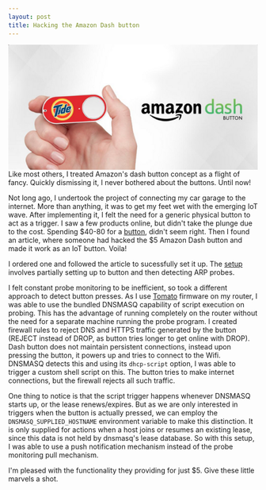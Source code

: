 ```yaml
---
layout: post
title: Hacking the Amazon Dash button
---
```

<img style="float:right" src="/public/images/amazon_dash.png" />
Like most others, I treated Amazon's dash button concept as a flight of fancy. Quickly dismissing it, I never bothered about the buttons. Until now! 

Not long ago, I undertook the project of connecting my car garage to the internet. More than anything, it was to get my feet wet with the emerging IoT wave. After implementing it, I felt the need for a generic physical button to act as a trigger. I saw a few products online, but didn't take the plunge due to the cost. Spending $40-80 for a [button](https://bt.tn/shop/), didn't seem right. Then I found an article, where someone had hacked the $5 Amazon Dash button and made it work as an IoT button. Voila!

I ordered one and followed the article to sucessfully set it up. The [setup](https://medium.com/@edwardbenson/how-i-hacked-amazon-s-5-wifi-button-to-track-baby-data-794214b0bdd8) involves partially setting up to button and then detecting ARP probes.

I felt constant probe monitoring to be inefficient, so took a different approach to detect button presses. As I use [Tomato](http://www.linksysinfo.org/index.php?forums/tomato-firmware.33/) firmware on my router, I was able to use the bundled DNSMASQ capability of script execution on probing. This has the advantage of running completely on the router without the need for a separate machine running the probe program. I created firewall rules to reject DNS and HTTPS traffic generated by the button (REJECT instead of DROP, as button tries longer to get online with DROP). Dash button does not maintain persistent connections, instead upon pressing the button, it powers up and tries to connect to the Wifi. DNSMASQ detects this and using its `dhcp-script` option, I was able to trigger a custom shell script on this. The button tries to make internet connections, but the firewall rejects all such traffic. 

One thing to notice is that the script trigger happens whenever DNSMASQ starts up, or the lease renews/expires. But as we are only interested in triggers when the button is actually pressed, we can employ the `DNSMASQ_SUPPLIED_HOSTNAME` environment variable to make this distinction. It is only supplied for actions when a host joins or resumes an existing lease, since this data is not held by dnsmasq's lease database. So with this setup, I was able to use a push notification mechanism instead of the probe monitoring pull mechanism.

I'm pleased with the functionality they providing for just $5. Give these little marvels a shot.
